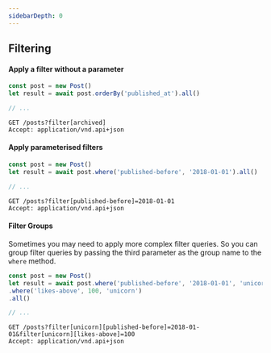 ```yaml
---
sidebarDepth: 0
---
```


## Filtering

#### Apply a filter without a parameter

```javascript
const post = new Post()
let result = await post.orderBy('published_at').all()

// ...
```

```
GET /posts?filter[archived]
Accept: application/vnd.api+json
```

#### Apply parameterised filters

```javascript
const post = new Post()
let result = await post.where('published-before', '2018-01-01').all()

// ...
```

```
GET /posts?filter[published-before]=2018-01-01
Accept: application/vnd.api+json
```

#### Filter Groups

Sometimes you may need to apply more complex filter queries. So you can group filter queries by passing the third parameter as the group name to the `where` method.

```javascript
const post = new Post()
let result = await post.where('published-before', '2018-01-01', 'unicorn')
.where('likes-above', 100, 'unicorn')
.all()

// ...
```

```
GET /posts?filter[unicorn][published-before]=2018-01-01&filter[unicorn][likes-above]=100
Accept: application/vnd.api+json
```
